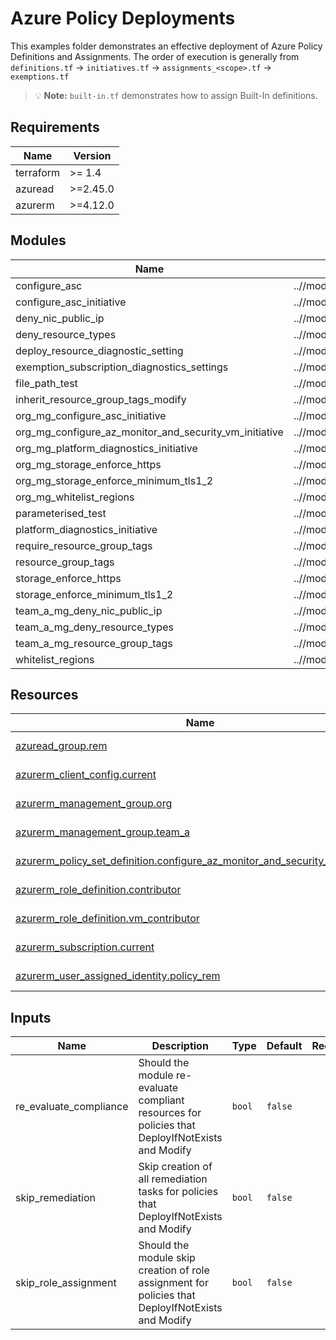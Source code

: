 <!-- BEGIN_TF_DOCS -->
# Azure Policy Deployments

This examples folder demonstrates an effective deployment of Azure Policy Definitions and Assignments. The order of execution is generally from `definitions.tf` -> `initiatives.tf` -> `assignments_<scope>.tf` -> `exemptions.tf`

> 💡 **Note:** `built-in.tf` demonstrates how to assign Built-In definitions.

## Requirements

| Name | Version |
|------|---------|
| terraform | >= 1.4 |
| azuread | >=2.45.0 |
| azurerm | >=4.12.0 |

## Modules

| Name | Source | Version |
|------|--------|---------|
| configure_asc | ..//modules/definition | n/a |
| configure_asc_initiative | ..//modules/initiative | n/a |
| deny_nic_public_ip | ..//modules/definition | n/a |
| deny_resource_types | ..//modules/definition | n/a |
| deploy_resource_diagnostic_setting | ..//modules/definition | n/a |
| exemption_subscription_diagnostics_settings | ..//modules/exemption | n/a |
| file_path_test | ..//modules/definition | n/a |
| inherit_resource_group_tags_modify | ..//modules/definition | n/a |
| org_mg_configure_asc_initiative | ..//modules/set_assignment | n/a |
| org_mg_configure_az_monitor_and_security_vm_initiative | ..//modules/set_assignment | n/a |
| org_mg_platform_diagnostics_initiative | ..//modules/set_assignment | n/a |
| org_mg_storage_enforce_https | ..//modules/def_assignment | n/a |
| org_mg_storage_enforce_minimum_tls1_2 | ..//modules/def_assignment | n/a |
| org_mg_whitelist_regions | ..//modules/def_assignment | n/a |
| parameterised_test | ..//modules/definition | n/a |
| platform_diagnostics_initiative | ..//modules/initiative | n/a |
| require_resource_group_tags | ..//modules/definition | n/a |
| resource_group_tags | ..//modules/initiative | n/a |
| storage_enforce_https | ..//modules/definition | n/a |
| storage_enforce_minimum_tls1_2 | ..//modules/definition | n/a |
| team_a_mg_deny_nic_public_ip | ..//modules/def_assignment | n/a |
| team_a_mg_deny_resource_types | ..//modules/def_assignment | n/a |
| team_a_mg_resource_group_tags | ..//modules/set_assignment | n/a |
| whitelist_regions | ..//modules/definition | n/a |

## Resources

| Name | Type |
|------|------|
| [azuread_group.rem](https://registry.terraform.io/providers/hashicorp/azuread/latest/docs/data-sources/group) | data source |
| [azurerm_client_config.current](https://registry.terraform.io/providers/hashicorp/azurerm/latest/docs/data-sources/client_config) | data source |
| [azurerm_management_group.org](https://registry.terraform.io/providers/hashicorp/azurerm/latest/docs/data-sources/management_group) | data source |
| [azurerm_management_group.team_a](https://registry.terraform.io/providers/hashicorp/azurerm/latest/docs/data-sources/management_group) | data source |
| [azurerm_policy_set_definition.configure_az_monitor_and_security_vm_initiative](https://registry.terraform.io/providers/hashicorp/azurerm/latest/docs/data-sources/policy_set_definition) | data source |
| [azurerm_role_definition.contributor](https://registry.terraform.io/providers/hashicorp/azurerm/latest/docs/data-sources/role_definition) | data source |
| [azurerm_role_definition.vm_contributor](https://registry.terraform.io/providers/hashicorp/azurerm/latest/docs/data-sources/role_definition) | data source |
| [azurerm_subscription.current](https://registry.terraform.io/providers/hashicorp/azurerm/latest/docs/data-sources/subscription) | data source |
| [azurerm_user_assigned_identity.policy_rem](https://registry.terraform.io/providers/hashicorp/azurerm/latest/docs/data-sources/user_assigned_identity) | data source |

## Inputs

| Name | Description | Type | Default | Required |
|------|-------------|------|---------|:--------:|
| re_evaluate_compliance | Should the module re-evaluate compliant resources for policies that DeployIfNotExists and Modify | `bool` | `false` | no |
| skip_remediation | Skip creation of all remediation tasks for policies that DeployIfNotExists and Modify | `bool` | `false` | no |
| skip_role_assignment | Should the module skip creation of role assignment for policies that DeployIfNotExists and Modify | `bool` | `false` | no |


<!-- END_TF_DOCS -->